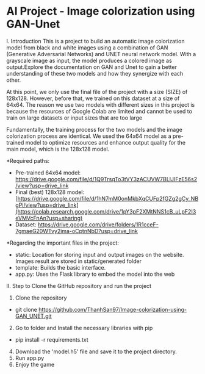 # AI Project - Image colorization using GAN-Unet

I. Introduction
This is a project to build an automatic image colorization model from black and white images using a combination of GAN (Generative Adversarial Networks) and UNET neural network model. With a grayscale image as input, the model produces a colored image as output.Explore the documentation on GAN and Unet to gain a better understanding of these two models and how they synergize with each other.

At this point, we only use the final file of the project with a size (SIZE) of 128x128. However, before that, we trained on this dataset at a size of 64x64. The reason we use two models with different sizes in this project is because the resources of Google Colab are limited and cannot be used to train on large datasets or input sizes that are too large

Fundamentally, the training process for the two models and the image colorization process are identical. We used the 64x64 model as a pre-trained model to optimize resources and enhance output quality for the main model, which is the 128x128 model.

*Required paths:
- Pre-trained 64x64 model: https://drive.google.com/file/d/1Q9TrsqTo3tVY3zACUVW7BLIJIFzE56s2/view?usp=drive_link
- Final (best) 128x128 model: [https://drive.google.com/file/d/1hN7mM0onMkbXqCUFp2fGZg2gCy_NBgPi/view?usp=drive_link](https://colab.research.google.com/drive/1pY3pF2XMtNNS1cB_uLpF2I3eVMVcFnAn?usp=sharing)
- Dataset: https://drive.google.com/drive/folders/1R1cceF-7gmaeG20WTvy2ima-oCptnNbD?usp=drive_link

*Regarding the important files in the project:
+ static: Location for storing input and output images on the website. Images result are stored in static/generated folder
+ template: Builds the basic interface.
+ app.py: Uses the Flask library to embed the model into the web


II. Step to Clone the GitHub repository and run the project
  1. Clone the repository
  - git clone https://github.com/ThanhSan97/Image-colorization-using-GAN_UNET.git
  2. Go to folder and Install the necessary libraries with pip
  - pip install -r requirements.txt
  4. Download the 'model.h5' file and save it to the project directory.
  5. Run app.py
  6. Enjoy the game 


